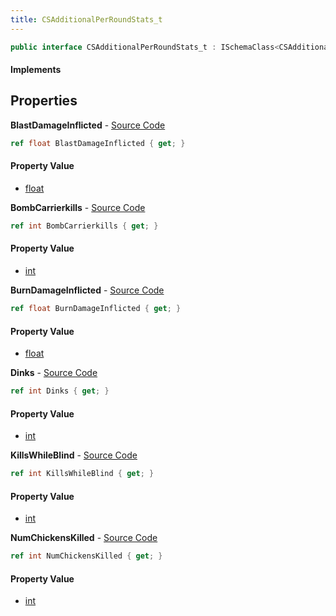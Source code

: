 ```yaml
---
title: CSAdditionalPerRoundStats_t
---
```


```csharp
public interface CSAdditionalPerRoundStats_t : ISchemaClass<CSAdditionalPerRoundStats_t>, ISchemaField, ISchemaClass, INativeHandle
```

#### Implements

## Properties

**BlastDamageInflicted** - [Source Code](https://github.com/swiftly-solution/swiftlys2/blob/main/managed/src/SwiftlyS2.Generated/Schemas/Interfaces/CSAdditionalPerRoundStats_t.cs#L24)

```csharp
ref float BlastDamageInflicted { get; }
```

#### Property Value

- [float](https://learn.microsoft.com/dotnet/api/system.single)

**BombCarrierkills** - [Source Code](https://github.com/swiftly-solution/swiftlys2/blob/main/managed/src/SwiftlyS2.Generated/Schemas/Interfaces/CSAdditionalPerRoundStats_t.cs#L20)

```csharp
ref int BombCarrierkills { get; }
```

#### Property Value

- [int](https://learn.microsoft.com/dotnet/api/system.int32)

**BurnDamageInflicted** - [Source Code](https://github.com/swiftly-solution/swiftlys2/blob/main/managed/src/SwiftlyS2.Generated/Schemas/Interfaces/CSAdditionalPerRoundStats_t.cs#L22)

```csharp
ref float BurnDamageInflicted { get; }
```

#### Property Value

- [float](https://learn.microsoft.com/dotnet/api/system.single)

**Dinks** - [Source Code](https://github.com/swiftly-solution/swiftlys2/blob/main/managed/src/SwiftlyS2.Generated/Schemas/Interfaces/CSAdditionalPerRoundStats_t.cs#L26)

```csharp
ref int Dinks { get; }
```

#### Property Value

- [int](https://learn.microsoft.com/dotnet/api/system.int32)

**KillsWhileBlind** - [Source Code](https://github.com/swiftly-solution/swiftlys2/blob/main/managed/src/SwiftlyS2.Generated/Schemas/Interfaces/CSAdditionalPerRoundStats_t.cs#L18)

```csharp
ref int KillsWhileBlind { get; }
```

#### Property Value

- [int](https://learn.microsoft.com/dotnet/api/system.int32)

**NumChickensKilled** - [Source Code](https://github.com/swiftly-solution/swiftlys2/blob/main/managed/src/SwiftlyS2.Generated/Schemas/Interfaces/CSAdditionalPerRoundStats_t.cs#L16)

```csharp
ref int NumChickensKilled { get; }
```

#### Property Value

- [int](https://learn.microsoft.com/dotnet/api/system.int32)


